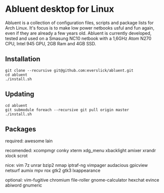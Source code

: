 # Abluent desktop for Linux

Abluent is a collection of configuration files, scripts and package lists
for Arch Linux. It's focus is to make low power netbooks usful and fun
again, even if they are already a few years old. Abluent is currently
developed, tested and used on a Smasung NC10 netbook with a 1,6GHz Atom
N270 CPU, Intel 945 GPU, 2GB Ram and 4GB SSD.

Installation
------------

```
git clone --recursive git@github.com:everslick/abluent.git
cd abluent
./install.sh
```

Updating
--------

```
cd abluent
git submodule foreach --recursive git pull origin master
./install.sh
```

Packages
--------

required:
    awesome
    lain

recomended:
    xcompmgr
    conky
    xterm
    xdg_menu
    xbacklight
    amixer
    xrandr
    xlock
    scrot

nice:
    vim
    7z
    unrar
    bzip2
    nmap
    iptraf-ng
    vimpager
    audacious
    gpicview
    netsurf
    aumix
    mpv
    rox
    gtk2
    gtk3
    lxappearance    

optional:
    vim-fugitive
    chromium
    file-roller
    gnome-calculator
    hexchat
    evince
    abiword
    gnumeric
